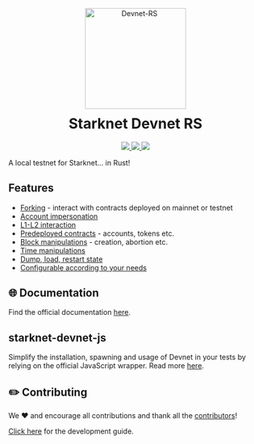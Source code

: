 <!-- logo / title -->
<p align="center" style="margin-bottom: 0px !important">
  <img width="200" src="https://github.com/0xSpaceShard/starknet-devnet-rs/assets/21069052/4791b0e4-58fc-4a44-8f87-fc0db636a5c7" alt="Devnet-RS" align="center">
</p>

<h1 align="center" style="margin-top: 12px !important">Starknet Devnet RS</h1>

<p align="center" dir="auto">
  <a href="https://crates.io/crates/starknet-devnet" target="_blank">
    <img src="https://img.shields.io/crates/v/starknet-devnet?color=yellow" style="max-width: 100%;">
  </a>
  <a href="https://hub.docker.com/r/shardlabs/starknet-devnet-rs/tags" target="_blank">
    <img src="https://img.shields.io/badge/dockerhub-images-important.svg?logo=Docker" style="max-width: 100%;">
  </a>
  <a href="https://starkware.co/" target="_blank">
    <img src="https://img.shields.io/badge/powered_by-StarkWare-navy" style="max-width: 100%;">
  </a>
</p>

A local testnet for Starknet... in Rust!

## Features

- [Forking](https://0xspaceshard.github.io/starknet-devnet/docs/forking) - interact with contracts deployed on mainnet or testnet
- [Account impersonation](https://0xspaceshard.github.io/starknet-devnet/docs/account-impersonation)
- [L1-L2 interaction](https://0xspaceshard.github.io/starknet-devnet/docs/postman)
- [Predeployed contracts](https://0xspaceshard.github.io/starknet-devnet/docs/predeployed) - accounts, tokens etc.
- [Block manipulations](https://0xspaceshard.github.io/starknet-devnet/docs/blocks) - creation, abortion etc.
- [Time manipulations](https://0xspaceshard.github.io/starknet-devnet/docs/starknet-time/)
- [Dump, load, restart state](https://0xspaceshard.github.io/starknet-devnet/docs/dump-load-restart)
- [Configurable according to your needs](https://0xspaceshard.github.io/starknet-devnet/docs/running/cli)

## 🌐 Documentation

Find the official documentation [here](https://0xspaceshard.github.io/starknet-devnet/).

## starknet-devnet-js

Simplify the installation, spawning and usage of Devnet in your tests by relying on the official JavaScript wrapper. Read more [here](https://github.com/0xspaceShard/starknet-devnet-js).

## ✏️ Contributing

We ❤️ and encourage all contributions and thank all the [contributors](https://github.com/0xSpaceShard/starknet-devnet/graphs/contributors)!

[Click here](.github/CONTRIBUTING.md) for the development guide.
